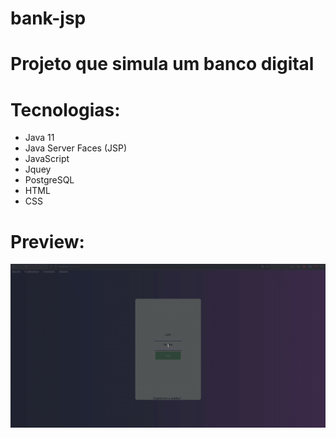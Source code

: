 # bank-jsp

# Projeto que simula um banco digital

# Tecnologias:
 - Java 11
 - Java Server Faces (JSP)
 - JavaScript
 - Jquey
 - PostgreSQL
 - HTML
 - CSS
 
 # Preview:
 
 <img src="https://github.com/Alisson7Neres/bank-jsp/blob/master/img/Peek%2016-08-2022%2022-33.gif?raw=true#vitrinedev">
